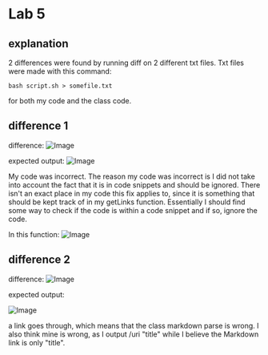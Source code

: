 # Lab 5

## explanation
2 differences were found by running diff on 2 different txt files. Txt files were made with this command:

``` bash script.sh > somefile.txt ```

for both my code and the class code.

## difference 1
difference:
![Image](pictures5/firstDif.png)

expected output:
![Image](pictures5/expectedOutput1.png)

My code was incorrect. The reason my code was incorrect is I did not take into account the fact that it is in code snippets and should be ignored. There isn't an exact place in my code this fix applies to, since it is something that should be kept track of in my getLinks function. Essentially I should find some way to check if the code is within a code snippet and if so, ignore the code.

In this function:
![Image](pictures5/getLinks.png)

## difference 2

difference:
![Image](pictures5/secondDiff.png)


expected output:

![Image](pictures5/expected2.png)

a link goes through, which means that the class markdown parse is wrong. I also think mine is wrong, as I output /uri "title" while I believe the Markdown link is only "title". 

